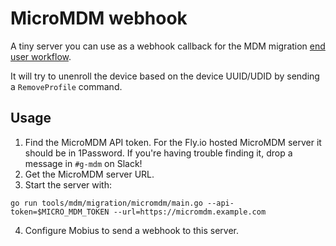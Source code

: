 # MicroMDM webhook

A tiny server you can use as a webhook callback for the MDM migration [end user workflow](https://mobiusmdm.com/docs/using-mobius/mdm-migration-guide#end-user-workflow).

It will try to unenroll the device based on the device UUID/UDID by sending a `RemoveProfile`
command.

## Usage

1. Find the MicroMDM API token. For the Fly.io hosted MicroMDM server it should be in
   1Password. If you're having trouble finding it, drop a message in `#g-mdm` on Slack!
2. Get the MicroMDM server URL.
3. Start the server with:

```
go run tools/mdm/migration/micromdm/main.go --api-token=$MICRO_MDM_TOKEN --url=https://micromdm.example.com
```

4. Configure Mobius to send a webhook to this server.
